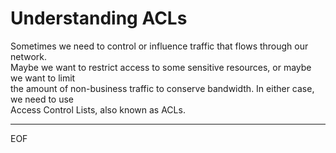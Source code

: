 # Understanding ACLs

Sometimes we need to control or influence traffic that flows through our network.  
Maybe we want to restrict access to some sensitive resources, or maybe we want to limit  
the amount of non-business traffic to conserve bandwidth. In either case, we need to use  
Access Control Lists, also known as ACLs.  



---
EOF
